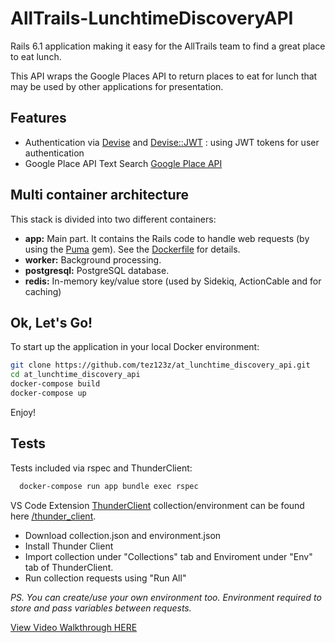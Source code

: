 # AllTrails-LunchtimeDiscoveryAPI

Rails 6.1 application making it easy for the AllTrails team to find a great place to eat lunch.

This API wraps the Google Places API to return places to eat for lunch that may be used by other applications for presentation.

## Features

- Authentication via [Devise](https://github.com/heartcombo/devise) and [Devise::JWT](https://github.com/waiting-for-dev/devise-jwt) : using JWT tokens for user authentication
- Google Place API Text Search [Google Place API](https://developers.google.com/maps/documentation/places/web-service/search-text)

## Multi container architecture

This stack is divided into two different containers:

- **app:** Main part. It contains the Rails code to handle web requests (by using the [Puma](https://github.com/puma/puma) gem). See the [Dockerfile](/Dockerfile) for details.
- **worker:** Background processing.
- **postgresql:** PostgreSQL database.
- **redis:** In-memory key/value store (used by Sidekiq, ActionCable and for caching)

## Ok, Let's Go!

To start up the application in your local Docker environment:

```bash
git clone https://github.com/tez123z/at_lunchtime_discovery_api.git
cd at_lunchtime_discovery_api
docker-compose build
docker-compose up
```

Enjoy!

## Tests

Tests included via rspec and ThunderClient:

```bash
  docker-compose run app bundle exec rspec
```

VS Code Extension [ThunderClient](https://www.thunderclient.io/) collection/environment can be found here [/thunder_client](https://github.com/tez123z/at_lunchtime_discovery_api/blob/main/thunder_client).

- Download collection.json and environment.json
- Install Thunder Client
- Import collection under "Collections" tab and Enviroment under "Env" tab of ThunderClient.
- Run collection requests using "Run All"

_PS. You can create/use your own environment too. Environment required to store and pass variables between requests._

[View Video Walkthrough HERE](https://share.getcloudapp.com/6quYn0Dl)
